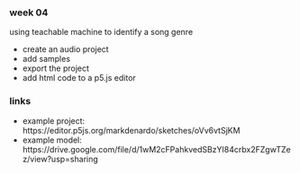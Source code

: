 <h3>week 04</h3>
<p>using teachable machine to identify a song genre</p>
<ul><li>create an audio project</li><li>add samples</li><li>export the project</li><li>add html code to a p5.js editor</li></ul>
<h3>links</h3>
<ul><li>example project: https://editor.p5js.org/markdenardo/sketches/oVv6vtSjKM</li><li>example model: https://drive.google.com/file/d/1wM2cFPahkvedSBzYI84crbx2FZgwTZez/view?usp=sharing</li></ul>
